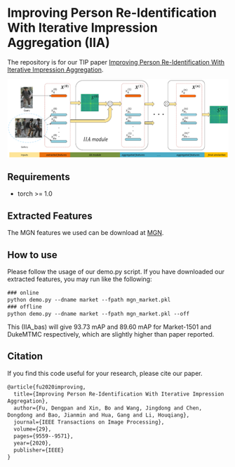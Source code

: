 # Improving Person Re-Identification With Iterative Impression Aggregation (IIA)

The repository is for our TIP paper [Improving Person Re-Identification With Iterative Impression Aggregation](https://arxiv.org/abs/2009.10066).

![framework](figs/framework.png)

## Requirements
- torch >= 1.0

## Extracted Features
The MGN features we used can be download at [MGN](https://drive.google.com/drive/folders/1NaWkKzsvL_LSx-j5eoZp71l3v9i64ek1?usp=sharing).

## How to use
Please follow the usage of our demo.py script. If you have downloaded our extracted features, you may run like the following:
```shell
### online 
python demo.py --dname market --fpath mgn_market.pkl
### offline
python demo.py --dname market --fpath mgn_market.pkl --off
```
This (IIA_bas) will give 93.73 mAP and 89.60 mAP for Market-1501 and DukeMTMC respectively, which are slightly higher than paper reported.

## Citation
If you find this code useful for your research, please cite our paper.
```
@article{fu2020improving,
  title={Improving Person Re-Identification With Iterative Impression Aggregation},
  author={Fu, Dengpan and Xin, Bo and Wang, Jingdong and Chen, Dongdong and Bao, Jianmin and Hua, Gang and Li, Houqiang},
  journal={IEEE Transactions on Image Processing},
  volume={29},
  pages={9559--9571},
  year={2020},
  publisher={IEEE}
}
```